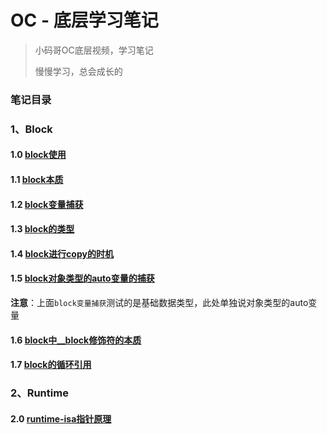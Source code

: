 # OC - 底层学习笔记

> 小码哥OC底层视频，学习笔记
> 
> 慢慢学习，总会成长的

### 笔记目录

### 1、Block
#### 1.0 [block使用](./block/block0/block0)
#### 1.1 [block本质](./block/block1/block1)
#### 1.2 [block变量捕获](./block/block2/block2)
#### 1.3 [block的类型](./block/block3/block3)
#### 1.4 [block进行copy的时机](./block/block4/block4)
#### 1.5 [block对象类型的auto变量的捕获](./block/block5/block5)
**注意**：上面`block变量捕获`测试的是基础数据类型，此处单独说对象类型的auto变量
#### 1.6 [block中__block修饰符的本质](./block/block6/block6)
#### 1.7 [block的循环引用](./block/block7/block7)

### 2、Runtime
#### 2.0 [runtime-isa指针原理](./runtime/runtime1/runtime1)
